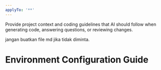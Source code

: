 ```yaml
---
applyTo: '**'
---
```


Provide project context and coding guidelines that AI should follow when generating code, answering questions, or reviewing changes.

jangan buatkan file md jika tidak diminta.

# Environment Configuration Guide
